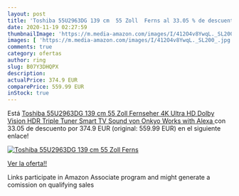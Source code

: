 ```yaml
---
layout: post
title: 'Toshiba 55U2963DG 139 cm  55 Zoll  Ferns al 33.05 % de descuento'
date: 2020-11-19 02:27:59
thumbnailImage: 'https://m.media-amazon.com/images/I/412O4v8YwqL._SL200_.jpg'
images: [ 'https://m.media-amazon.com/images/I/412O4v8YwqL._SL200_.jpg' ]
comments: true
category: ofertas
author: ring
slug: B07Y3DHQPX
description:
actualPrice: 374.9 EUR
comparePrice: 559.99 EUR
inStock: true
---
```


Está [Toshiba 55U2963DG 139 cm  55 Zoll  Fernseher  4K Ultra HD  Dolby Vision HDR  Triple Tuner  Smart TV  Sound von Onkyo  Works with Alexa ](https://www.amazon.de/dp/B07Y3DHQPX/?tag=tolees0ca-21) con 33.05 de descuento por 374.9 EUR (original: 559.99 EUR) en el siguiente enlace!

[![Toshiba 55U2963DG 139 cm  55 Zoll  Ferns](https://m.media-amazon.com/images/I/412O4v8YwqL._SL200_.jpg)](https://www.amazon.de/dp/B07Y3DHQPX/?tag=tolees0ca-21)

[Ver la oferta!!](https://www.amazon.de/dp/B07Y3DHQPX/?tag=tolees0ca-21)

Links participate in Amazon Associate program and might generate a comission on qualifying sales


